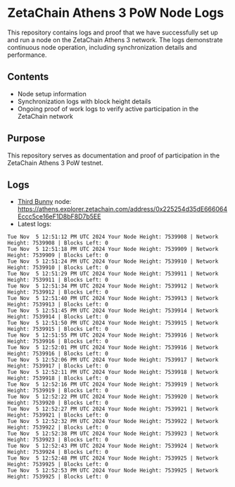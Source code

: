 # ZetaChain Athens 3 PoW Node Logs
This repository contains logs and proof that we have successfully set up and run a node on the ZetaChain Athens 3 network. The logs demonstrate continuous node operation, including synchronization details and performance.

## Contents
- Node setup information
- Synchronization logs with block height details
- Ongoing proof of work logs to verify active participation in the ZetaChain network

## Purpose
This repository serves as documentation and proof of participation in the ZetaChain Athens 3 PoW testnet.

## Logs

- [Third Bunny](https://thirdbunny.xyz/) node: https://athens.explorer.zetachain.com/address/0x225254d35dE666064Eccc5ce16eF1D8bF8D7b5EE
- Latest logs:
```
Tue Nov  5 12:51:12 PM UTC 2024 Your Node Height: 7539908 | Network Height: 7539908 | Blocks Left: 0
Tue Nov  5 12:51:18 PM UTC 2024 Your Node Height: 7539909 | Network Height: 7539909 | Blocks Left: 0
Tue Nov  5 12:51:24 PM UTC 2024 Your Node Height: 7539910 | Network Height: 7539910 | Blocks Left: 0
Tue Nov  5 12:51:29 PM UTC 2024 Your Node Height: 7539911 | Network Height: 7539911 | Blocks Left: 0
Tue Nov  5 12:51:34 PM UTC 2024 Your Node Height: 7539912 | Network Height: 7539912 | Blocks Left: 0
Tue Nov  5 12:51:40 PM UTC 2024 Your Node Height: 7539913 | Network Height: 7539913 | Blocks Left: 0
Tue Nov  5 12:51:45 PM UTC 2024 Your Node Height: 7539914 | Network Height: 7539914 | Blocks Left: 0
Tue Nov  5 12:51:50 PM UTC 2024 Your Node Height: 7539915 | Network Height: 7539915 | Blocks Left: 0
Tue Nov  5 12:51:55 PM UTC 2024 Your Node Height: 7539916 | Network Height: 7539916 | Blocks Left: 0
Tue Nov  5 12:52:01 PM UTC 2024 Your Node Height: 7539916 | Network Height: 7539916 | Blocks Left: 0
Tue Nov  5 12:52:06 PM UTC 2024 Your Node Height: 7539917 | Network Height: 7539917 | Blocks Left: 0
Tue Nov  5 12:52:11 PM UTC 2024 Your Node Height: 7539918 | Network Height: 7539918 | Blocks Left: 0
Tue Nov  5 12:52:16 PM UTC 2024 Your Node Height: 7539919 | Network Height: 7539919 | Blocks Left: 0
Tue Nov  5 12:52:22 PM UTC 2024 Your Node Height: 7539920 | Network Height: 7539920 | Blocks Left: 0
Tue Nov  5 12:52:27 PM UTC 2024 Your Node Height: 7539921 | Network Height: 7539921 | Blocks Left: 0
Tue Nov  5 12:52:32 PM UTC 2024 Your Node Height: 7539922 | Network Height: 7539922 | Blocks Left: 0
Tue Nov  5 12:52:38 PM UTC 2024 Your Node Height: 7539923 | Network Height: 7539923 | Blocks Left: 0
Tue Nov  5 12:52:43 PM UTC 2024 Your Node Height: 7539924 | Network Height: 7539924 | Blocks Left: 0
Tue Nov  5 12:52:48 PM UTC 2024 Your Node Height: 7539925 | Network Height: 7539925 | Blocks Left: 0
Tue Nov  5 12:52:53 PM UTC 2024 Your Node Height: 7539925 | Network Height: 7539925 | Blocks Left: 0
```
